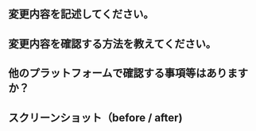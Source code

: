 ## 変更内容を記述してください。

## 変更内容を確認する方法を教えてください。

## 他のプラットフォームで確認する事項等はありますか？

## スクリーンショット（before / after)

<!---
### Pull Requestのタグ使い分け
Pull Requestには必ず以下のいずれかを付与し、状況が変化した場合はそれに合わせて変更すること。
* **wait for review**: レビュー待ち。
* **review complete**: レビュー済み。
* **WIP**: 作業途中。
-->
